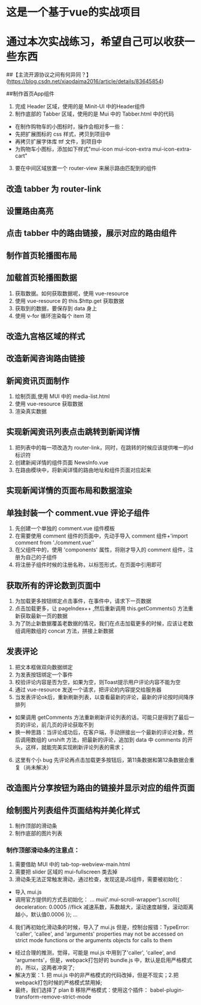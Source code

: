 # 这是一个基于vue的实战项目

# 通过本次实战练习，希望自己可以收获一些东西

##【主流开源协议之间有何异同？】
(https://blog.csdn.net/xiaodaima2016/article/details/83645854)

##制作首页App组件
1. 完成 Header 区域，使用的是 Minit-UI 中的Header组件
2. 制作底部的 Tabber 区域，使用的是 Mui 中的 Tabber.html 中的代码
 + 在制作购物车的小图标时，操作会相对多一些：
 + 先把扩展图标的 css 样式，拷贝到项目中
 + 再拷贝扩展字体库 ttf 文件，到项目中
 + 为购物车小图标，添加如下样式"mui-icon mui-icon-extra mui-icon-extra-cart"
3. 要在中间区域放置一个 router-view 来展示路由匹配到的组件

## 改造 tabber 为 router-link

## 设置路由高亮

## 点击 tabber 中的路由链接，展示对应的路由组件

## 制作首页轮播图布局

## 加载首页轮播图数据
1. 获取数据。如何获取数据呢，使用 vue-resource
2. 使用 vue-resource 的 this.$http.get 获取数据
3. 获取到的数据，要保存到 data 身上
4. 使用 v-for 循环渲染每个 item 项

## 改造九宫格区域的样式

## 改造新闻咨询路由链接

## 新闻资讯页面制作
1. 绘制页面,使用 MUI 中的 media-list.html
2. 使用 vue-resource 获取数据
3. 渲染真实数据

## 实现新闻资讯列表点击跳转到新闻详情
1. 把列表中的每一项改造为 router-link，同时，在跳转的时候应该提供唯一的id标识符
2. 创建新闻详情的组件页面 NewsInfo.vue
3. 在路由模块中，将新闻详情的路由地址和组件页面对应起来

## 实现新闻详情的页面布局和数据渲染

## 单独封装一个 comment.vue 评论子组件
1. 先创建一个单独的 comment.vue 组件模板
2. 在需要使用 comment 组件的页面中，先动手导入 comment 组件+'import comment from './comment.vue''
3. 在父组件中的，使用 'components' 属性，将刚才导入的 comment 组件，注册为自己的子组件
4. 将注册子组件时候的注册名称，以标签形式，在页面中引用即可

## 获取所有的评论数到页面中
1. 为加载更多按钮绑定点击事件，在事件中，请求下一页数据
2. 点击加载更多，让 pageIndex++ ,然后重新调用 this.getComments() 方法重新获取最新一页的数据
3. 为了防止新数据覆盖老数据的情况，我们在点击加载更多的时候，应该让老数组调用数组的 concat 方法，拼接上新数据

## 发表评论
1. 把文本框做双向数据绑定
2. 为发表按钮绑定一个事件
3. 校验评论内容是否为空，如果为空，则Toast提示用户评论内容不能为空
4. 通过 vue-resource 发送一个请求，把评论的内容提交给服务器
5. 当发表评论ok后，重新刷新列表，以查看最新的评论，最新的评论按时间降序排列
+ 如果调用 getComments 方法重新刷新评论列表的话，可能只是得到了最后一页的评论，前几页的评论获取不到
+ 换一种思路：当评论成功后，在客户端，手动拼接出一个最新的评论对象，然后调用数组的 unshift 方法，把最新的评论，追加到 data 中 comments 的开头，这样，就能完美实现刷新评论列表的需求；
6. 这里有个小 bug 先评论再点击加载更多按钮后，第11条数据和第12条数据会重复（尚未解决）

## 改造图片分享按钮为路由的链接并显示对应的组件页面
 
## 绘制图片列表组件页面结构并美化样式
1. 制作顶部的滑动条
2. 制作底部的图片列表

### 制作顶部滑动条的注意点：
1. 需要借助 MUI 中的 tab-top-webview-main.html
2. 需要把 slider 区域的 mui-fullscreen 类去掉
3. 滑动条无法正常触发滑动，通过检查，发现这是JS组件，需要被初始化：
+ 导入 mui.js
+ 调用官方提供的方式去初始化：
...
mui('.mui-scroll-wrapper').scroll({
	deceleration: 0.0005 //flick 减速系数，系数越大，滚动速度越慢，滚动距离越小，默认值0.0006
});
...
4. 我们再初始化滑动条的时候，导入了 mui.js 但是，控制台报错：TypeError: 'caller', 'callee', and 'arguments' properties may not be accessed on strict mode functions or the arguments objects for calls to them
+ 经过合理的推测，觉得，可能是 mui.js 中用到了'caller', 'callee', and 'arguments'，但是，webpack打包好的 bundle.js 中，默认是启用严格模式的，所以，这两者冲突了;
+ 解决方案：1. 把 mui.js 中的非严格模式的代码改掉，但是不现实；2.把webpack打包时候的严格模式禁用掉;
+ 最终，我们选择了 plan B 移除严格模式：使用这个插件：
babel-plugin-transform-remove-strict-mode
